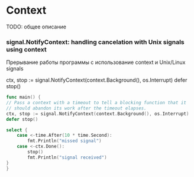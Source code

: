 # Context

TODO: общее описание

### signal.NotifyContext: handling cancelation with Unix signals using context

Прерывание работы программы с использование context и Unix/Linux signals

ctx, stop := signal.NotifyContext(context.Background(), os.Interrupt)
defer stop()


```go
func main() {
// Pass a context with a timeout to tell a blocking function that it
// should abandon its work after the timeout elapses.
ctx, stop := signal.NotifyContext(context.Background(), os.Interrupt)
defer stop()

select {
    case <-time.After(10 * time.Second):
        fmt.Println("missed signal")
    case <-ctx.Done():
        stop()
        fmt.Println("signal received")
}
}
```
